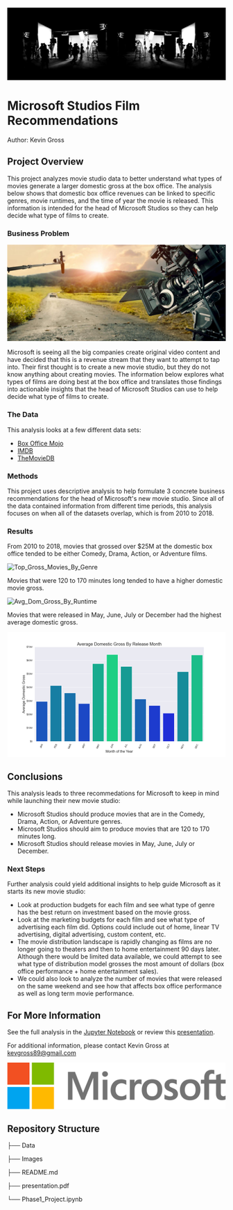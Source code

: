 ![film production](./Images/Film%20Header.jpeg)

# Microsoft Studios Film Recommendations

Author: Kevin Gross

## Project Overview

This project analyzes movie studio data to better understand what types of movies generate a larger domestic gross at the box office. The analysis below shows that domestic box office revenues can be linked to specific genres, movie runtimes, and the time of year the movie is released. This information is intended for the head of Microsoft Studios so they can help decide what type of films to create.

### Business Problem

![film](./Images/Film%20Production.jpg)

Microsoft is seeing all the big companies create original video content and have decided that this is a revenue stream that they want to attempt to tap into. Their first thought is to create a new movie studio, but they do not know anything about creating movies. The information below explores what types of films are doing best at the box office and translates those findings into actionable insights that the head of Microsoft Studios can use to help decide what type of films to create.

### The Data

This analysis looks at a few different data sets:

* [Box Office Mojo](https://www.boxofficemojo.com/)
* [IMDB](https://www.imdb.com/)
* [TheMovieDB](https://www.themoviedb.org/)

### Methods

This project uses descriptive analysis to help formulate 3 concrete business recommendations for the head of Microsoft's new movie studio. Since all of the data contained information from different time periods, this analysis focuses on when all of the datasets overlap, which is from 2010 to 2018.

### Results

From 2010 to 2018, movies that grossed over $25M at the domestic box office tended to be either Comedy, Drama, Action, or Adventure films.

![Top_Gross_Movies_By_Genre](https://user-images.githubusercontent.com/100182035/173442880-b5f74c7a-9a89-496e-8982-2e02383c6a02.png)

Movies that were 120 to 170 minutes long tended to have a higher domestic movie gross.

![Avg_Dom_Gross_By_Runtime](https://user-images.githubusercontent.com/100182035/173442921-5ece7200-9cbb-458d-8278-18375999acc7.png)

Movies that were released in May, June, July or December had the highest average domestic gross.

![Avg_Dom_Gross_By_Month](./Images/Avg_Dom_Gross_By_Month.png)

## Conclusions

This analysis leads to three recommedations for Microsoft to keep in mind while launching their new movie studio:

* Microsoft Studios should produce movies that are in the Comedy, Drama, Action, or Adventure genres.
* Microsoft Studios should aim to produce movies that are 120 to 170 minutes long.
* Microsoft Studios should release movies in May, June, July or December.

### Next Steps

Further analysis could yield additional insights to help guide Microsoft as it starts its new movie studio:

* Look at production budgets for each film and see what type of genre has the best return on investment based on the movie gross.
* Look at the marketing budgets for each film and see what type of advertising each film did. Options could include out of home, linear TV advertising, digital advertising, custom content, etc.
* The movie distribution landscape is rapidly changing as films are no longer going to theaters and then to home entertainment 90 days later. Although there would be limited data available, we could attempt to see what type of distribution model grosses the most amount of dollars (box office performance + home entertainment sales).
* We could also look to analyze the number of movies that were released on the same weekend and see how that affects box office performance as well as long term movie performance.

## For More Information

See the full analysis in the [Jupyter Notebook](https://github.com/kevgross89/Phase_1_Final_Project/blob/master/dsc-phase1-project.ipynb) or review this [presentation](https://github.com/kevgross89/Phase_1_Final_Project/blob/master/presentation.pdf).

For additional information, please contact Kevin Gross at kevgross89@gmail.com

![microsoft](./Images/Microsoft.png)

## Repository Structure
├── Data

├── Images

├── README.md

├── presentation.pdf

└── Phase1_Project.ipynb
